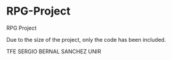 # RPG-Project
RPG Project

Due to the size of the project, only the code has been included.

TFE SERGIO BERNAL SANCHEZ UNIR
